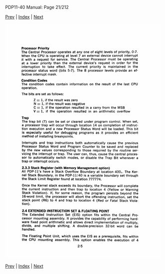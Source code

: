 PDP11-40 Manual: Page 21/212

[Prev](pdp11-40-000020.html) | [Index](index.html) | [Next](pdp11-40-000022.html)

![](pdp11-40-000021.gif)

[Prev](pdp11-40-000020.html) | [Index](index.html) | [Next](pdp11-40-000022.html)

